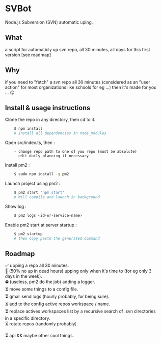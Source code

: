 # SVBot
Node.js Subversion (SVN) automatic uping.  

## What
a script for automaticly up svn repo, all 30 minutes, all days for this first version [see roadmap]

## Why
if you need to "fetch" a svn repo all 30 minutes (considered as an "user action" for most organizations like schools for eg ...) then it's made for you ... 😜

## Install & usage instructions
Clone the repo in any directory, then cd to it.  

```bash
    $ npm install
    # Install all dependencies in node_modules
```
  
Open src/index.ts, then :
```
    - change repo path to one of you repo (must be absolute)
    - edit daily planning if necessary
```

Install pm2 :
```bash
    $ sudo npm install -g pm2 
``` 

Launch project using pm2 :
```bash
    $ pm2 start "npm start"
    # Will compile and launch in background
```

Show log :
```bash
    $ pm2 logs <id-or-service-name>
```

Enable pm2 start at server startup :
```bash
    $ pm2 startup
    # then copy paste the generated command
```

## Roadmap
✅ upping a repo all 30 minutes.  
 (50% no up in dead hours) upping only when it's time to (for eg only 3 days in the week).  
⛔ (useless, pm2 do the job) adding a logger.  
⏳ move some things to a config file.  
⏳ gmail send logs (hourly probably, for being sure).  
⏳ add to the config active repos workspace / name.  
⏳ replace actives workspaces list by a recursive search of .svn directories in a specific directory.  
⏳ rotate repos (randomly probably).  
  

⏳ api && maybe other cool things.  

